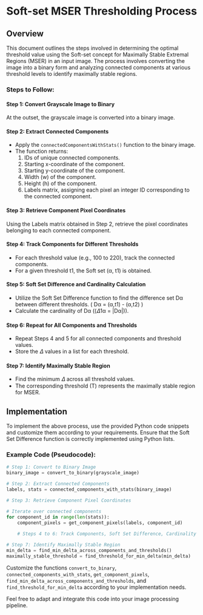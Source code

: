 # Soft-set MSER Thresholding Process

## Overview
This document outlines the steps involved in determining the optimal threshold value using the Soft-set concept for Maximally Stable Extremal Regions (MSER) in an input image. The process involves converting the image into a binary form and analyzing connected components at various threshold levels to identify maximally stable regions.

### Steps to Follow:

#### Step 1: Convert Grayscale Image to Binary
At the outset, the grayscale image is converted into a binary image.

#### Step 2: Extract Connected Components
- Apply the `connectedComponentsWithStats()` function to the binary image.
- The function returns:
   1. IDs of unique connected components.
   2. Starting x-coordinate of the component.
   3. Starting y-coordinate of the component.
   4. Width (w) of the component.
   5. Height (h) of the component.
   6. Labels matrix, assigning each pixel an integer ID corresponding to the connected component.

#### Step 3: Retrieve Component Pixel Coordinates
Using the Labels matrix obtained in Step 2, retrieve the pixel coordinates belonging to each connected component.

#### Step 4: Track Components for Different Thresholds
- For each threshold value (e.g., 100 to 220), track the connected components.
- For a given threshold t1, the Soft set (α, t1) is obtained.

#### Step 5: Soft Set Difference and Cardinality Calculation
- Utilize the Soft Set Difference function to find the difference set Dα between different thresholds.
  \( Dα = (α,t1) - (α,t2) \)
- Calculate the cardinality of Dα (\(𝛥1α = |Dα|\)).

#### Step 6: Repeat for All Components and Thresholds
- Repeat Steps 4 and 5 for all connected components and threshold values.
- Store the 𝛥 values in a list for each threshold.

#### Step 7: Identify Maximally Stable Region
- Find the minimum 𝛥 across all threshold values.
- The corresponding threshold (T) represents the maximally stable region for MSER.

## Implementation
To implement the above process, use the provided Python code snippets and customize them according to your requirements. Ensure that the Soft Set Difference function is correctly implemented using Python lists.

### Example Code (Pseudocode):
```python
# Step 1: Convert to Binary Image
binary_image = convert_to_binary(grayscale_image)

# Step 2: Extract Connected Components
labels, stats = connected_components_with_stats(binary_image)

# Step 3: Retrieve Component Pixel Coordinates

# Iterate over connected components
for component_id in range(len(stats)):
    component_pixels = get_component_pixels(labels, component_id)
    
    # Steps 4 to 6: Track Components, Soft Set Difference, Cardinality Calculation

# Step 7: Identify Maximally Stable Region
min_delta = find_min_delta_across_components_and_thresholds()
maximally_stable_threshold = find_threshold_for_min_delta(min_delta)
```

Customize the functions `convert_to_binary`, `connected_components_with_stats`, `get_component_pixels`, `find_min_delta_across_components_and_thresholds`, and `find_threshold_for_min_delta` according to your implementation needs.

Feel free to adapt and integrate this code into your image processing pipeline.
